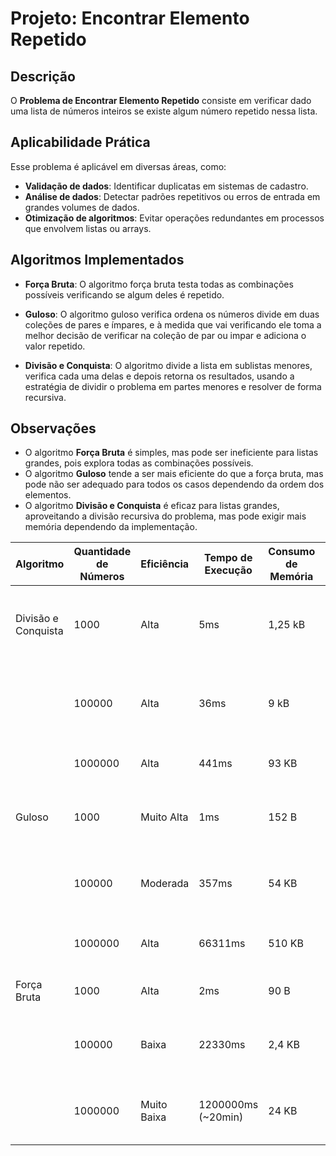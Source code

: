 # Projeto: Encontrar Elemento Repetido

## Descrição 
  O **Problema de Encontrar Elemento Repetido** consiste em verificar dado uma lista de números inteiros se existe algum número repetido nessa lista.

## Aplicabilidade Prática

Esse problema é aplicável em diversas áreas, como:

- **Validação de dados**: Identificar duplicatas em sistemas de cadastro.
- **Análise de dados**: Detectar padrões repetitivos ou erros de entrada em grandes volumes de dados.
- **Otimização de algoritmos**: Evitar operações redundantes em processos que envolvem listas ou arrays.

## Algoritmos Implementados

- **Força Bruta**: O algoritmo força bruta testa todas as combinações possíveis verificando se algum deles é repetido.

- **Guloso**: O algoritmo guloso verifica ordena os números divide em duas coleções de pares e ímpares, e à medida que vai verificando ele toma a melhor decisão de verificar na coleção de par ou impar e adiciona o valor repetido.

- **Divisão e Conquista**: O algoritmo divide a lista em sublistas menores, verifica cada uma delas e depois retorna os resultados, usando a estratégia de dividir o problema em partes menores e resolver de forma recursiva.

## Observações

- O algoritmo **Força Bruta** é simples, mas pode ser ineficiente para listas grandes, pois explora todas as combinações possíveis.
- O algoritmo **Guloso** tende a ser mais eficiente do que a força bruta, mas pode não ser adequado para todos os casos dependendo da ordem dos elementos.
- O algoritmo **Divisão e Conquista** é eficaz para listas grandes, aproveitando a divisão recursiva do problema, mas pode exigir mais memória dependendo da implementação.




| Algoritmo              | Quantidade de Números | Eficiência         | Tempo de Execução | Consumo de Memória | Observações                                                                                  |
|------------------------|------------------------|--------------------|-------------------|--------------------|----------------------------------------------------------------------------------------------|
| Divisão e Conquista    | 1000                   | Alta               | 5ms               | 1,25 kB               | Consideravelmente rápido com baixa quantidade de números, mas perde para o algoritmo guloso   |
|                        | 100000                 | Alta               | 36ms              | 9 kB               | Se sai melhor comparado aos outros algoritmos quando utilizado um número maior de números     |
|                        | 1000000                | Alta               | 441ms             | 93  KB               | Considerávelmente rápido mesmo com números grandes                                                              |
| Guloso                 | 1000                   | Muito Alta         | 1ms               | 152 B               | O mais rápido quando utilizado com baixas quantidades de números                             |
|                        | 100000                 | Moderada           | 357ms             | 54 KB               | Relativamente rápido com quantidades de números consideráveis                                |
|                        | 1000000                | Alta               | 66311ms           | 510  KB              | Tempo de execução muito maior com números grandes                                            |
| Força Bruta            | 1000                   | Alta               | 2ms               | 90 B               | Rápido em baixas quantidades de números                                                      |
|                        | 100000                 | Baixa              | 22330ms           | 2,4 KB              | Deixa a desejar quando utilizado com grandes quantidades de números                          |
|                        | 1000000                | Muito Baixa        | 1200000ms (~20min)| 24 KB             | Tempo de execução muito alto, mais de 20 minutos para 1 milhão de números                   |
